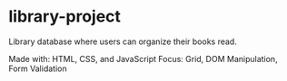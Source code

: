 # library-project

Library database where users can organize their books read.

Made with: HTML, CSS, and JavaScript
Focus: Grid, DOM Manipulation, Form Validation
